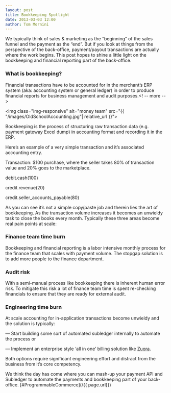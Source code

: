```yaml
---
layout: post
title: Bookkeeping Spotlight
date: 2013-03-03 12:00
author: Tom Mornini
---
```

We typically think of sales & marketing as the “beginning” of the sales funnel and the payment as the “end”. But if you look at things from the perspective of the back-office, payment/payout transactions are actually where the work begins. This post hopes to shine a little light on the bookkeeping and financial reporting part of the back-office.

### What is bookkeeping?

Financial transactions have to be accounted for in the merchant’s ERP system (aka: accounting system or general ledger) in order to produce financial reports for business management and audit purposes.<! -- more -->

<img class="img-responsive" alt="money team" src="{{ "/images/OldSchoolAccounting.jpg"| relative_url }}">

Bookkeeping is the process of structuring raw transaction data (e.g. payment gateway Excel dump) in accounting format and recording it in the ERP.

Here’s an example of a very simple transaction and it’s associated accounting entry.

Transaction: $100 purchase, where the seller takes 80% of transaction value and 20% goes to the marketplace.

<div class="code red">
<p>debit.cash(100)</p>
<p>credit.revenue(20)</p>
<p>credit.seller_accounts_payable(80)</p>
</div>

As you can see it’s not a simple copy/paste job and therein lies the art of bookkeeping. As the transaction volume increases it becomes an unwieldy task to close the books every month. Typically these three areas become real pain points at scale:

### Finance team time burn

Bookkeeping and financial reporting is a labor intensive monthly process for the finance team that scales with payment volume. The stopgap solution is to add more people to the finance department.

### Audit risk

With a semi-manual process like bookkeeping there is inherent human error risk. To mitigate this risk a lot of finance team time is spent re-checking financials to ensure that they are ready for external audit.

### Engineering time burn

At scale accounting for in-application transactions become unwieldy and the solution is typically:

— Start building some sort of automated subledger internally to automate the process or

— Implement an enterprise style ‘all in one’ billing solution like <a href="http://www.zuora.com/how-it-works/new-features/index.html" target="_blank">Zuora</a>.

Both options require significant engineering effort and distract from the business from it’s core competency.

We think the day has come where you can mash-up your payment API and Subledger to automate the payments and bookkeeping part of your back-office. [#ProgrammableCommerce](/{{ page.url}})
